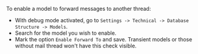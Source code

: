 To enable a model to forward messages to another thread:

- With debug mode activated, go to `Settings -> Technical -> Database Structure -> Models`.
- Search for the model you wish to enable. 
- Mark the option `Enable Forward To` and save. Transient models or those without mail thread won't have this check visible.